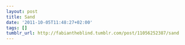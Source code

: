```yaml
---
layout: post
title: Sand
date: '2011-10-05T11:48:27+02:00'
tags: []
tumblr_url: http://fabiantheblind.tumblr.com/post/11056252387/sand
---
```

